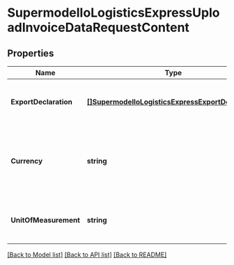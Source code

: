 # SupermodelIoLogisticsExpressUploadInvoiceDataRequestContent

## Properties
Name | Type | Description | Notes
------------ | ------------- | ------------- | -------------
**ExportDeclaration** | [**[]SupermodelIoLogisticsExpressExportDeclaration**](supermodelIoLogisticsExpressExportDeclaration.md) | Here you can find all details related to export declaration | [default to null]
**Currency** | **string** | For customs purposes please advise on currency code of the indicated amount in invoice. | [default to null]
**UnitOfMeasurement** | **string** | Please enter Unit of measurement - metric,imperial | [default to null]

[[Back to Model list]](../README.md#documentation-for-models) [[Back to API list]](../README.md#documentation-for-api-endpoints) [[Back to README]](../README.md)

